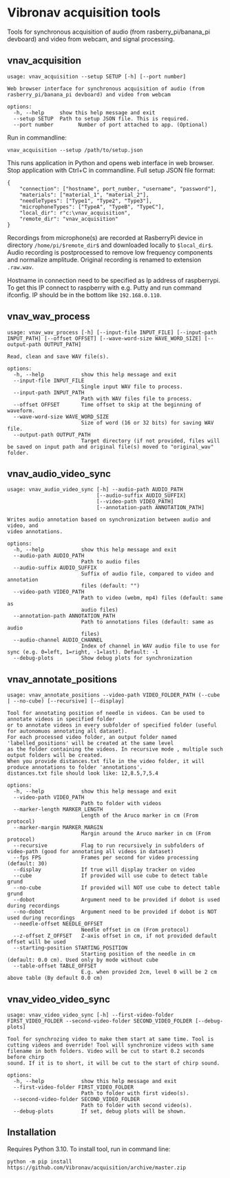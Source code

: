 # Vibronav acquisition tools

Tools for synchronous acquisition of audio (from rasberry_pi/banana_pi devboard) and video from webcam, and signal processing.

## vnav_acquisition

```commandline
usage: vnav_acquisition --setup SETUP [-h] [--port number]

Web browser interface for synchronous acquisition of audio (from
rasberry_pi/banana_pi devboard) and video from webcam

options:
  -h, --help     show this help message and exit
  --setup SETUP  Path to setup JSON file. This is required.
  --port number        Number of port attached to app. (Optional)
```

Run in commandline:
```commandline
vnav_acquisition --setup /path/to/setup.json
```
This runs application in Python and opens web interface in web browser. Stop application with Ctrl+C in commandline.
Full setup JSON file format:
```
{
    "connection": ["hostname", port_number, "username", "password"], 
    "materials": ["material_1", "material_2"],
    "needleTypes": ["Type1", "Type2", "Type3"],
    "microphoneTypes": ["TypeA", "TypeB", "TypeC"],
    "local_dir": r"c:\vnav_acquisition",
    "remote_dir": "vnav_acquisition"
}
```

Recordings from microphone(s) are recorded at RasberryPi device in directory `/home/pi/$remote_dir$` 
and downloaded locally to `$local_dir$`. Audio recording is postprocessed to
remove low frequency components and normalize amplitude. Original recording is renamed to extension `.raw.wav`.

Hostname in connection need to be specified as Ip address of raspberrypi. To get this IP connect to raspberry with e.g. Putty and run command ifconfig. IP should be in the bottom like `192.168.0.110`.

## vnav_wav_process

```
usage: vnav_wav_process [-h] [--input-file INPUT_FILE] [--input-path INPUT_PATH] [--offset OFFSET] [--wave-word-size WAVE_WORD_SIZE] [--output-path OUTPUT_PATH]

Read, clean and save WAV file(s).

options:
  -h, --help            show this help message and exit
  --input-file INPUT_FILE
                        Single input WAV file to process.
  --input-path INPUT_PATH
                        Path with WAV files file to process.
  --offset OFFSET       Time offset to skip at the beginning of waveform.
  --wave-word-size WAVE_WORD_SIZE
                        Size of word (16 or 32 bits) for saving WAV file.
  --output-path OUTPUT_PATH
                        Target directory (if not provided, files will be saved on input path and original file(s) moved to "original_wav" folder.

```

## vnav_audio_video_sync

```
usage: vnav_audio_video_sync [-h] --audio-path AUDIO_PATH
                             [--audio-suffix AUDIO_SUFFIX]
                             [--video-path VIDEO_PATH]
                             [--annotation-path ANNOTATION_PATH]

Writes audio annotation based on synchronization between audio and video, and
video annotations.

options:
  -h, --help            show this help message and exit
  --audio-path AUDIO_PATH
                        Path to audio files
  --audio-suffix AUDIO_SUFFIX
                        Suffix of audio file, compared to video and annotation
                        files (default: "")
  --video-path VIDEO_PATH
                        Path to video (webm, mp4) files (default: same as
                        audio files)
  --annotation-path ANNOTATION_PATH
                        Path to annotations files (default: same as audio
                        files)
  --audio-channel AUDIO_CHANNEL
                        Index of channel in WAV audio file to use for sync (e.g. 0=left, 1=right, -1=last). Default: -1
  --debug-plots         Show debug plots for synchronization
```

## vnav_annotate_positions
```
usage: vnav_annotate_positions --video-path VIDEO_FOLDER_PATH (--cube | --no-cube) [--recursive] [--display]

Tool for annotating position of needle in videos. Can be used to annotate videos in specified folder
or to annotate videos in every subfolder of specified folder (useful for autonomuos annotating all dataset).
For each processed video folder, an output folder named 'labelled_positions' will be created at the same level
as the folder containing the videos. In recursive mode , multiple such output folders will be created.
When you provide distances.txt file in the video folder, it will produce annotations to folder 'annotations'.
distances.txt file should look like: 12,8.5,7,5.4

options:
  -h, --help            show this help message and exit
  --video-path VIDEO_PATH
                        Path to folder with videos
  --marker-length MARKER_LENGTH
                        Length of the Aruco marker in cm (From protocol)
  --marker-margin MARKER_MARGIN
                        Margin around the Aruco marker in cm (From protocol)
  --recursive           Flag to run recursively in subfolders of video-path (good for annotating all videos in dataset)
  --fps FPS             Frames per second for video processing (default: 30)
  --display             If true will display tracker on video
  --cube                If provided will use cube to detect table grund
  --no-cube             If provided will NOT use cube to detect table grund
  --dobot               Argument need to be provided if dobot is used during recordings
  --no-dobot            Argument need to be provided if dobot is NOT used during recordings
  --needle-offset NEEDLE_OFFSET
                        Needle offset in cm (From protocol)
  --z-offset Z_OFFSET   Z-axis offset in cm, if not provided default offset will be used
  --starting-position STARTING_POSITION
                        Starting position of the needle in cm (default: 0.0 cm). Used only by mode without cube
  --table-offset TABLE_OFFSET
                        E.g. when provided 2cm, level 0 will be 2 cm above table (By default 0.0 cm)

```

## vnav_video_video_sync
```
usage: vnav_video_video_sync [-h] --first-video-folder FIRST_VIDEO_FOLDER --second-video-folder SECOND_VIDEO_FOLDER [--debug-plots]

Tool for synchrozing video to make them start at same time. Tool is cutting videos and override! Tool will synchronize videos with same filename in both folders. Video will be cut to start 0.2 seconds before chirp  
sound. If it is to short, it will be cut to the start of chirp sound.

options:
  -h, --help            show this help message and exit
  --first-video-folder FIRST_VIDEO_FOLDER
                        Path to folder with first video(s).
  --second-video-folder SECOND_VIDEO_FOLDER
                        Path to folder with second video(s).
  --debug-plots         If set, debug plots will be shown.
```



## Installation

Requires Python 3.10. To install tool, run in command line:

```commandline
python -m pip install https://github.com/Vibronav/acquisition/archive/master.zip
```
